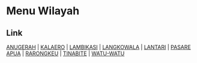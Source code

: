 # Menu Wilayah

## Link

[ANUGERAH](https://github.com/gigit-pemilu/pemilu-2024-74-sulawesi-tenggara/tree/main/pilpres/hitung-suara/sub/74-sulawesi-tenggara/sub/06-bombana/sub/21-lantari-jaya/sub/2006-anugerah)
 | 
[KALAERO](https://github.com/gigit-pemilu/pemilu-2024-74-sulawesi-tenggara/tree/main/pilpres/hitung-suara/sub/74-sulawesi-tenggara/sub/06-bombana/sub/21-lantari-jaya/sub/2007-kalaero)
 | 
[LAMBIKASI](https://github.com/gigit-pemilu/pemilu-2024-74-sulawesi-tenggara/tree/main/pilpres/hitung-suara/sub/74-sulawesi-tenggara/sub/06-bombana/sub/21-lantari-jaya/sub/2001-lambikasi)
 | 
[LANGKOWALA](https://github.com/gigit-pemilu/pemilu-2024-74-sulawesi-tenggara/tree/main/pilpres/hitung-suara/sub/74-sulawesi-tenggara/sub/06-bombana/sub/21-lantari-jaya/sub/2003-langkowala)
 | 
[LANTARI](https://github.com/gigit-pemilu/pemilu-2024-74-sulawesi-tenggara/tree/main/pilpres/hitung-suara/sub/74-sulawesi-tenggara/sub/06-bombana/sub/21-lantari-jaya/sub/2002-lantari)
 | 
[PASARE APUA](https://github.com/gigit-pemilu/pemilu-2024-74-sulawesi-tenggara/tree/main/pilpres/hitung-suara/sub/74-sulawesi-tenggara/sub/06-bombana/sub/21-lantari-jaya/sub/2004-pasare-apua)
 | 
[RARONGKEU](https://github.com/gigit-pemilu/pemilu-2024-74-sulawesi-tenggara/tree/main/pilpres/hitung-suara/sub/74-sulawesi-tenggara/sub/06-bombana/sub/21-lantari-jaya/sub/2009-rarongkeu)
 | 
[TINABITE](https://github.com/gigit-pemilu/pemilu-2024-74-sulawesi-tenggara/tree/main/pilpres/hitung-suara/sub/74-sulawesi-tenggara/sub/06-bombana/sub/21-lantari-jaya/sub/2008-tinabite)
 | 
[WATU-WATU](https://github.com/gigit-pemilu/pemilu-2024-74-sulawesi-tenggara/tree/main/pilpres/hitung-suara/sub/74-sulawesi-tenggara/sub/06-bombana/sub/21-lantari-jaya/sub/2010-watu-watu)

